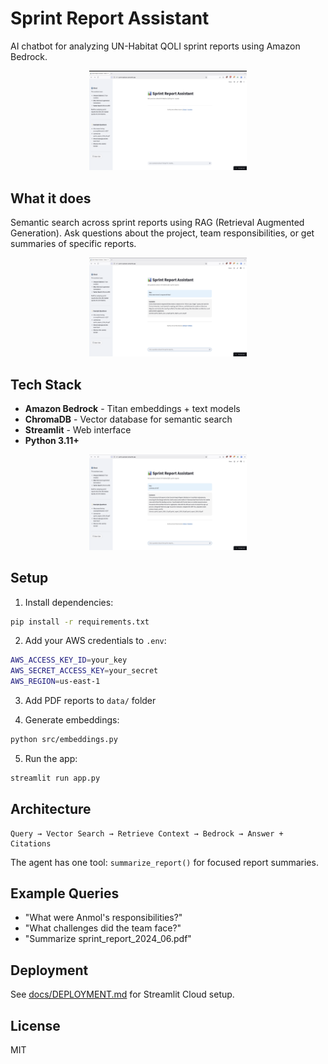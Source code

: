 # Sprint Report Assistant

AI chatbot for analyzing UN-Habitat QOLI sprint reports using Amazon Bedrock.

<div align="center">
<img src="public/screenshot-homepage.png" height="50%" width="50%" alt="Homepage" />
</div>

## What it does

Semantic search across sprint reports using RAG (Retrieval Augmented Generation). Ask questions about the project, team responsibilities, or get summaries of specific reports.

<div align="center">
<img src="public/screenshot-rag-query.png" height="50%" width="50%" alt="Rag Query" />
</div>

## Tech Stack

- **Amazon Bedrock** - Titan embeddings + text models
- **ChromaDB** - Vector database for semantic search
- **Streamlit** - Web interface
- **Python 3.11+**

<div align="center">
<img src="public/screenshot-summary.png" height="50%" width="50%" alt="Summary" />
</div>

## Setup

1. Install dependencies:
```bash
pip install -r requirements.txt
```

2. Add your AWS credentials to `.env`:
```bash
AWS_ACCESS_KEY_ID=your_key
AWS_SECRET_ACCESS_KEY=your_secret
AWS_REGION=us-east-1
```

3. Add PDF reports to `data/` folder

4. Generate embeddings:
```bash
python src/embeddings.py
```

5. Run the app:
```bash
streamlit run app.py
```

## Architecture
```
Query → Vector Search → Retrieve Context → Bedrock → Answer + Citations
```

The agent has one tool: `summarize_report()` for focused report summaries.

## Example Queries

- "What were Anmol's responsibilities?"
- "What challenges did the team face?"
- "Summarize sprint_report_2024_06.pdf"

## Deployment

See [docs/DEPLOYMENT.md](docs/DEPLOYMENT.md) for Streamlit Cloud setup.

## License

MIT
